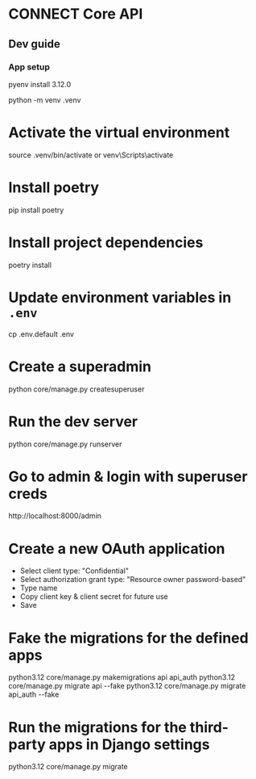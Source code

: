 # CONNECT Core API

## Dev guide

### App setup


pyenv install 3.12.0

python -m venv .venv

# Activate the virtual environment
source .venv/bin/activate
or 
venv\Scripts\activate

# Install poetry
pip install poetry

# Install project dependencies
poetry install

# Update environment variables in `.env`
cp .env.default .env

# Create a superadmin
python core/manage.py createsuperuser

# Run the dev server
python core/manage.py runserver

# Go to admin & login with superuser creds
http://localhost:8000/admin

# Create a new OAuth application
  * Select client type: "Confidential"
  * Select authorization grant type: "Resource owner password-based"
  * Type name
  * Copy client key & client secret for future use
  * Save

 
# Fake the migrations for the defined apps
python3.12 core/manage.py makemigrations api api_auth
python3.12 core/manage.py migrate api --fake
python3.12 core/manage.py migrate api_auth --fake


# Run the migrations for the third-party apps in Django settings
python3.12 core/manage.py migrate

